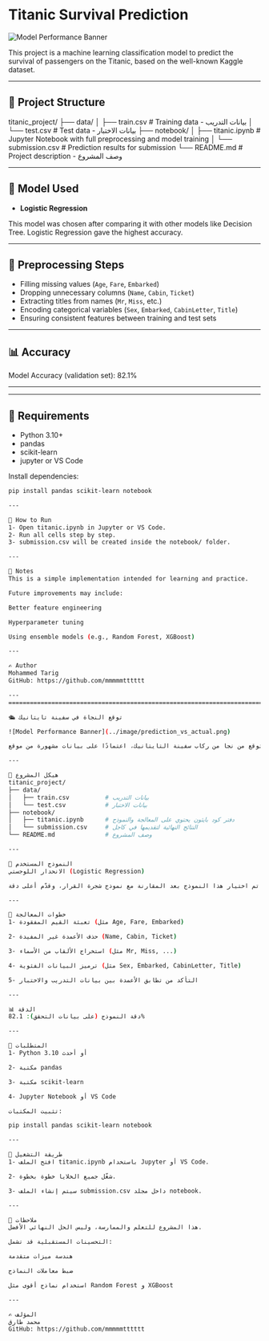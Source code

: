 # Titanic Survival Prediction

![Model Performance Banner](./image/confusion_matrix.png)

This project is a machine learning classification model to predict the survival of passengers on the Titanic, based on the well-known Kaggle dataset.

---

## 📁 Project Structure
titanic_project/
├── data/
│ ├── train.csv # Training data - بيانات التدريب
│ └── test.csv # Test data - بيانات الاختبار
├── notebook/
│ ├── titanic.ipynb # Jupyter Notebook with full preprocessing and model training
│ └── submission.csv # Prediction results for submission
└── README.md # Project description - وصف المشروع

---

## 🧠 Model Used

- **Logistic Regression**

This model was chosen after comparing it with other models like Decision Tree. Logistic Regression gave the highest accuracy.

---

## 🔧 Preprocessing Steps

- Filling missing values (`Age`, `Fare`, `Embarked`)
- Dropping unnecessary columns (`Name`, `Cabin`, `Ticket`)
- Extracting titles from names (`Mr`, `Miss`, etc.)
- Encoding categorical variables (`Sex`, `Embarked`, `CabinLetter`, `Title`)
- Ensuring consistent features between training and test sets

---

## 📊 Accuracy

Model Accuracy (validation set): 82.1%

---


---

## 📝 Requirements

- Python 3.10+
- pandas
- scikit-learn
- jupyter or VS Code

Install dependencies:

```bash
pip install pandas scikit-learn notebook

---

🚀 How to Run
1- Open titanic.ipynb in Jupyter or VS Code.
2- Run all cells step by step.
3- submission.csv will be created inside the notebook/ folder.

---

📌 Notes
This is a simple implementation intended for learning and practice.

Future improvements may include:

Better feature engineering

Hyperparameter tuning

Using ensemble models (e.g., Random Forest, XGBoost)

---

✍️ Author
Mohammed Tarig
GitHub: https://github.com/mmmmmtttttt

---
=============================================================================================

🛳️ توقع النجاة في سفينة تايتانيك

![Model Performance Banner](../image/prediction_vs_actual.png)

هذا المشروع عبارة عن نموذج تصنيف باستخدام تعلم الآلة لتوقع من نجا من ركاب سفينة التايتانيك، اعتمادًا على بيانات مشهورة من موقع Kaggle.

---

📁 هيكل المشروع
titanic_project/
├── data/
│   ├── train.csv          # بيانات التدريب
│   └── test.csv           # بيانات الاختبار
├── notebook/
│   ├── titanic.ipynb      # دفتر كود بايثون يحتوي على المعالجة والنموذج
│   └── submission.csv     # النتائج النهائية لتقديمها في كاجل
└── README.md              # وصف المشروع

---

🧠 النموذج المستخدم
الانحدار اللوجستي (Logistic Regression)

تم اختيار هذا النموذج بعد المقارنة مع نموذج شجرة القرار، وقدّم أعلى دقة.

---

🔧 خطوات المعالجة
1- تعبئة القيم المفقودة (مثل Age, Fare, Embarked)

2- حذف الأعمدة غير المفيدة (Name, Cabin, Ticket)

3- استخراج الألقاب من الأسماء (مثل Mr, Miss, ...)

4- ترميز البيانات الفئوية (مثل Sex, Embarked, CabinLetter, Title)

5- التأكد من تطابق الأعمدة بين بيانات التدريب والاختبار

---

📊 الدقة
دقة النموذج (على بيانات التحقق): 82.1%

---

📝 المتطلبات
1- Python 3.10 أو أحدث

2- مكتبة pandas

3- مكتبة scikit-learn

4- Jupyter Notebook أو VS Code

تثبيت المكتبات:

pip install pandas scikit-learn notebook

---

🚀 طريقة التشغيل
1- افتح الملف titanic.ipynb باستخدام Jupyter أو VS Code.

2- شغّل جميع الخلايا خطوة بخطوة.

3- سيتم إنشاء الملف submission.csv داخل مجلد notebook.

---

📌 ملاحظات
هذا المشروع للتعلم والممارسة، وليس الحل النهائي الأفضل.

التحسينات المستقبلية قد تشمل:

هندسة ميزات متقدمة

ضبط معاملات النماذج

استخدام نماذج أقوى مثل Random Forest و XGBoost

---

✍️ المؤلف
محمد طارق
GitHub: https://github.com/mmmmmtttttt
